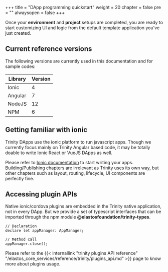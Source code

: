 +++
title = "DApp programming quickstart"
weight = 20
chapter = false
pre = ""
alwaysopen = false
+++

Once your **environment** and **project** setups are completed, you are ready to start customizing UI and logic from the default template application you've just created.

## Current reference versions

The following versions are currently used in this documentation and for sample codes:

| Library | Version |
| ------- | ------- |
| Ionic | 4 |
| Angular | 7 |
| NodeJS | 12 |
| NPM | 6 |

## Getting familiar with ionic

Trinity DApps use the ionic platform to run javascript apps. Though we currently focus mainly on Trinity Angular based code, it may be totally doable to write Ionic React or VueJS DApps as well.

Please refer to [Ionic documentation](https://ionicframework.com/docs) to start writing your apps. Building/Publishing chapters are irrelevant as Trinity uses its own way, but other chapters such as layout, routing, lifecycle, UI components are perfectly fine. 

## Accessing plugin APIs

Native ionic/cordova plugins are embedded in the Trinity native application, not in every DApp. But we provide a set of typescript interfaces that can be imported through the npm module **@elastosfoundation/trinity-types**.

    // Declaration
    declare let appManager: AppManager;

    // Method call
    appManager.close();

Please refer to the {{< internallink "trinity plugins API reference" "/elastos_core_services/reference/trinity/plugins_api.md" >}} page to know more about plugins usage.